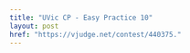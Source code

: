```yaml
---
title: "UVic CP - Easy Practice 10"
layout: post
href: "https://vjudge.net/contest/440375."
---
```


